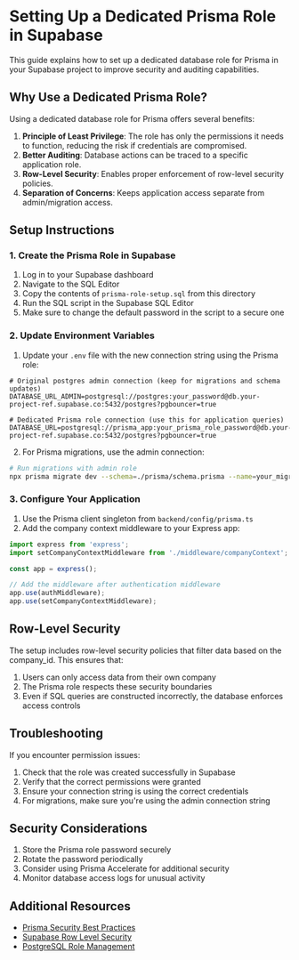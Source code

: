 # Setting Up a Dedicated Prisma Role in Supabase

This guide explains how to set up a dedicated database role for Prisma in your Supabase project to improve security and auditing capabilities.

## Why Use a Dedicated Prisma Role?

Using a dedicated database role for Prisma offers several benefits:

1. **Principle of Least Privilege**: The role has only the permissions it needs to function, reducing the risk if credentials are compromised.
2. **Better Auditing**: Database actions can be traced to a specific application role.
3. **Row-Level Security**: Enables proper enforcement of row-level security policies.
4. **Separation of Concerns**: Keeps application access separate from admin/migration access.

## Setup Instructions

### 1. Create the Prisma Role in Supabase

1. Log in to your Supabase dashboard
2. Navigate to the SQL Editor
3. Copy the contents of `prisma-role-setup.sql` from this directory
4. Run the SQL script in the Supabase SQL Editor
5. Make sure to change the default password in the script to a secure one

### 2. Update Environment Variables

1. Update your `.env` file with the new connection string using the Prisma role:

```
# Original postgres admin connection (keep for migrations and schema updates)
DATABASE_URL_ADMIN=postgresql://postgres:your_password@db.your-project-ref.supabase.co:5432/postgres?pgbouncer=true

# Dedicated Prisma role connection (use this for application queries)
DATABASE_URL=postgresql://prisma_app:your_prisma_role_password@db.your-project-ref.supabase.co:5432/postgres?pgbouncer=true
```

2. For Prisma migrations, use the admin connection:

```bash
# Run migrations with admin role
npx prisma migrate dev --schema=./prisma/schema.prisma --name=your_migration_name
```

### 3. Configure Your Application

1. Use the Prisma client singleton from `backend/config/prisma.ts`
2. Add the company context middleware to your Express app:

```typescript
import express from 'express';
import setCompanyContextMiddleware from './middleware/companyContext';

const app = express();

// Add the middleware after authentication middleware
app.use(authMiddleware);
app.use(setCompanyContextMiddleware);
```

## Row-Level Security

The setup includes row-level security policies that filter data based on the company_id. This ensures that:

1. Users can only access data from their own company
2. The Prisma role respects these security boundaries
3. Even if SQL queries are constructed incorrectly, the database enforces access controls

## Troubleshooting

If you encounter permission issues:

1. Check that the role was created successfully in Supabase
2. Verify that the correct permissions were granted
3. Ensure your connection string is using the correct credentials
4. For migrations, make sure you're using the admin connection string

## Security Considerations

1. Store the Prisma role password securely
2. Rotate the password periodically
3. Consider using Prisma Accelerate for additional security
4. Monitor database access logs for unusual activity

## Additional Resources

- [Prisma Security Best Practices](https://www.prisma.io/docs/concepts/components/prisma-client/security)
- [Supabase Row Level Security](https://supabase.com/docs/guides/auth/row-level-security)
- [PostgreSQL Role Management](https://www.postgresql.org/docs/current/user-manag.html)
